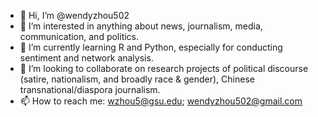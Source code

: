 - 👋 Hi, I’m @wendyzhou502
- 👀 I’m interested in anything about news, journalism, media, communication, and politics.
- 🌱 I’m currently learning R and Python, especially for conducting sentiment and network analysis.
- 💞️ I’m looking to collaborate on research projects of political discourse (satire, nationalism, and broadly race & gender), Chinese transnational/diaspora journalism. 
- 📫 How to reach me: wzhou5@gsu.edu; wendyzhou502@gmail.com

<!---
wendyzhou502/wendyzhou502 is a ✨ special ✨ repository because its `README.md` (this file) appears on your GitHub profile.
You can click the Preview link to take a look at your changes.
--->
